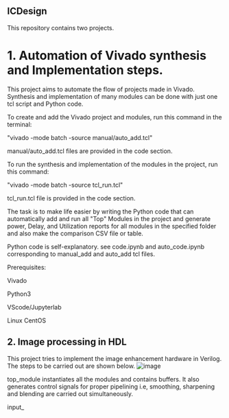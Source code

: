 ## ICDesign
 This repository contains two projects.
# 1. Automation of Vivado synthesis and Implementation steps.

This project aims to automate the flow of projects made in Vivado. Synthesis and implementation of many modules can be done with just one tcl script and Python code. 

To create and add the Vivado project and modules, run this command in the terminal:

"vivado -mode batch -source manual/auto_add.tcl"

manual/auto_add.tcl files are provided in the code section.

To run the synthesis and implementation of the modules in the project, run this command:

"vivado -mode batch -source tcl_run.tcl"

tcl_run.tcl file is provided in the code section.

The task is to make life easier by writing the Python code that can automatically add and run all "Top" Modules in the project and generate power, Delay, and Utilization reports for all modules in the specified folder and also make the comparison CSV file or table.

Python code is self-explanatory. see code.ipynb and auto_code.ipynb corresponding to manual_add and auto_add tcl files.

Prerequisites: 

Vivado

Python3

VScode/Jupyterlab

Linux CentOS

## 2. Image processing in HDL

This project tries to implement the image enhancement hardware in Verilog. The steps to be carried out are shown below.
![image](https://github.com/aashrey1234/ICDesign/assets/155153682/7b7e2870-c5b9-4ae5-95ab-fe3aeb3dd735)

top_module instantiates all the modules and contains buffers. It also generates control signals for proper pipelining i.e, smoothing, sharpening and blending are carried out simultaneously.

input_
